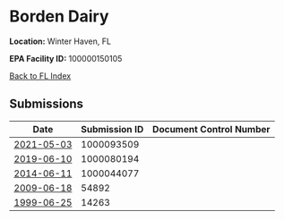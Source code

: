 # Borden Dairy

**Location:** Winter Haven, FL

**EPA Facility ID:** 100000150105

[Back to FL Index](../../index.md)

## Submissions

| Date | Submission ID | Document Control Number |
|------|--------------|-------------------------|
| [2021-05-03](submissions/1000093509.md) | 1000093509 |  |
| [2019-06-10](submissions/1000080194.md) | 1000080194 |  |
| [2014-06-11](submissions/1000044077.md) | 1000044077 |  |
| [2009-06-18](submissions/54892.md) | 54892 |  |
| [1999-06-25](submissions/14263.md) | 14263 |  |
